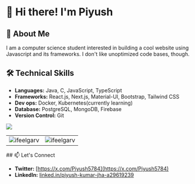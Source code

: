# 👋 Hi there! I'm Piyush

## 📝 About Me
I am a computer science student interested in building a cool website using Javascript and its frameworks. I don't like unoptimized code bases, though.

## 🛠️ Technical Skills   

- **Languages:** Java, C, JavaScript, TypeScript
- **Frameworks:** React.js, Next.js, Material-UI, Bootstrap, Tailwind CSS
- **Dev ops:** Docker, Kubernetes(currently learning)
- **Database:** PostgreSQL, MongoDB, Firebase
- **Version Control:** Git

[![](https://visitcount.itsvg.in/api?id=Piyush5784&label=Profile%20Views&color=1&icon=5&pretty=true)](https://visitcount.itsvg.in)

<table>
  <tr>
    <td><img src="https://github-readme-stats.vercel.app/api?username=piyush5784&show_icons=true&theme=radical&hide_border=true" alt="ifeelgarv" /></td>
    <td><img src="https://github-readme-streak-stats.herokuapp.com?user=piyush5784&theme=radical&hide_border=true" alt="ifeelgarv" /></td>
  </tr>
</table>
## 📫 Let's Connect

- **Twitter:** [https://x.com/Piyush5784](https://x.com/Piyush5784)
- **LinkedIn:** [linked.in/piyush-kumar-jha-a29619239](https://www.linkedin.com/in/piyush-kumar-jha-a29619239/)


